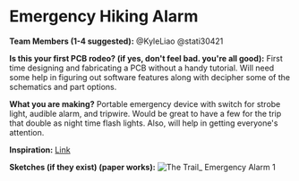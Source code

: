 # Emergency Hiking Alarm

**Team Members (1-4 suggested):** @KyleLiao @stati30421

**Is this your first PCB rodeo? (if yes, don't feel bad. you're all good):**
First time designing and fabricating a PCB without a handy tutorial. Will need some help in figuring out software features along with decipher some of the schematics and part options.

**What you are making?**
Portable emergency device with switch for strobe light, audible alarm, and tripwire. Would be great to have a few for the trip that double as night time flash lights. Also, will help in getting everyone's attention.

**Inspiration:**
[Link](https://www.bhphotovideo.com/c/product/920586-REG/brite_strike_capss_camp_alert_security_survivor.html/overview?ap=y&smp=y)

**Sketches (if they exist) (paper works):**
![The Trail_ Emergency Alarm 1](https://github.com/thekyleliao/the-trail/assets/99450559/b7fda86a-6c1b-4c33-a9f8-245348a5e2b7)
